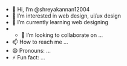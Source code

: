 - 👋 Hi, I’m @shreyakannan12004
- 👀 I’m interested in web design, ui/ux design
- 🌱 I’m currently learning web designing
- - 💞️ I’m looking to collaborate on ...
- 📫 How to reach me ...
- 😄 Pronouns: ...
- ⚡ Fun fact: ...

<!---
shreyakannan12004/shreyakannan12004 is a ✨ special ✨ repository because its `README.md` (this file) appears on your GitHub profile.
You can click the Preview link to take a look at your changes.
--->
